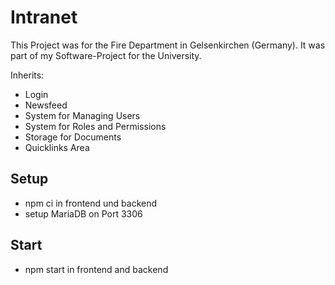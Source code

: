 # Intranet

This Project was for the Fire Department in Gelsenkirchen (Germany). It was part of my Software-Project for the University.

Inherits:
- Login
- Newsfeed
- System for Managing Users
- System for Roles and Permissions
- Storage for Documents
- Quicklinks Area

## Setup

- npm ci in frontend und backend
- setup MariaDB on Port 3306 

## Start

- npm start in frontend and backend
